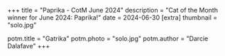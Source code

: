 +++
title = "Paprika - CotM June 2024"
description = "Cat of the Month winner for June 2024: Paprika!"
date =  2024-06-30
[extra]
thumbnail = "solo.jpg"

potm.title = "Gatrika"
potm.photo = "solo.jpg"
potm.author = "Darcie Dalafave"
+++